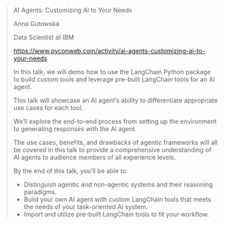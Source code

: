 > AI Agents: Customizing AI to Your Needs
> 
> Anna Gutowska
> 
> Data Scientist at IBM
> 
> https://www.pyconweb.com/activity/ai-agents-customizing-ai-to-your-needs
> 
> In this talk, we will demo how to use the LangChain Python package to build custom tools and leverage pre-built LangChain tools for an AI agent.
> 
> This talk will showcase an AI agent’s ability to differentiate appropriate use cases for each tool. 
> 
> We’ll explore the end-to-end process from setting up the environment to generating responses with the AI agent. 
> 
> The use cases, benefits, and drawbacks of agentic frameworks will all be covered in this talk to provide a comprehensive understanding of AI agents to audience members of all experience levels.  
> 
> By the end of this talk, you’ll be able to: 
> 
> * Distinguish agentic and non-agentic systems and their reasoning paradigms.
> * Build your own AI agent with custom LangChain tools that meets the needs of your task-oriented AI system.
> * Import and utilize pre-built LangChain tools to fit your workflow.
